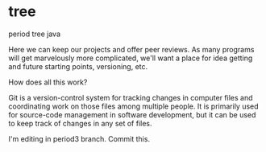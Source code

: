 # tree
period tree java

Here we can keep our projects and offer peer reviews.
As many programs will get marvelously more complicated, we'll want a place for idea getting and future starting points, versioning, etc.

How does all this work?

Git is a version-control system for tracking changes in computer files and coordinating work on those files among multiple people. It is primarily used for source-code management in software development, but it can be used to keep track of changes in any set of files.

I'm editing in period3 branch. Commit this.
